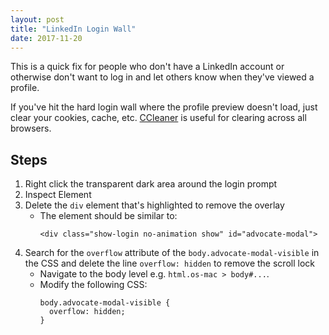 ```yaml
---
layout: post
title: "LinkedIn Login Wall"
date: 2017-11-20
---
```

This is a quick fix for people who don't have a LinkedIn account or otherwise
don't want to log in and let others know when they've viewed a profile.

If you've hit the hard login wall where the profile preview doesn't load, just
clear your cookies, cache, etc.
[CCleaner](https://www.piriform.com/ccleaner/download) is useful for clearing
across all browsers.

## Steps
1. Right click the transparent dark area around the login prompt
2. Inspect Element
3. Delete the `div` element that's highlighted to remove the overlay
    - The element should be similar to:
      ```
      <div class="show-login no-animation show" id="advocate-modal">
      ```
4. Search for the `overflow` attribute of the `body.advocate-modal-visible` in
the CSS and delete the line `overflow: hidden` to remove the scroll lock
    - Navigate to the body level e.g. `html.os-mac > body#...`.
    - Modify the following CSS:
      ```
      body.advocate-modal-visible {
        overflow: hidden;
      }
      ```
